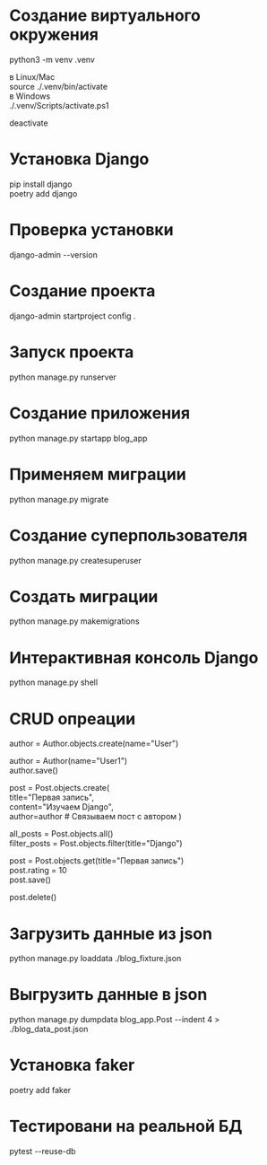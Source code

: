 # Создание виртуального окружения  
python3 -m venv .venv  
  
в Linux/Mac  
source ./.venv/bin/activate  
в Windows  
./.venv/Scripts/activate.ps1  
  
deactivate  
  
# Установка Django  
pip install django  
poetry add django  
  
# Проверка установки  
django-admin --version  
  
# Создание проекта  
django-admin startproject config .  
  
# Запуск проекта  
python manage.py runserver  
  
# Создание приложения  
python manage.py startapp blog_app  
  
# Применяем миграции  
python manage.py migrate  
  
# Создание суперпользователя  
python manage.py createsuperuser  
  
# Создать  миграции  
python manage.py makemigrations  
  
# Интерактивная консоль Django  
python manage.py shell  
  
# CRUD опреации  
author = Author.objects.create(name="User")  
  
author = Author(name="User1")  
author.save()  
  
post = Post.objects.create(  
    title="Первая запись",  
    content="Изучаем Django",  
    author=author  # Связываем пост с автором
)
  
all_posts = Post.objects.all()  
filter_posts = Post.objects.filter(title="Django")  
  
post = Post.objects.get(title="Первая запись")  
post.rating = 10  
post.save()  

post.delete()  


# Загрузить данные из json
python manage.py loaddata ./blog_fixture.json

# Выгрузить данные в json
python manage.py dumpdata blog_app.Post --indent 4 > ./blog_data_post.json
  
  
# Установка faker  
poetry add faker  
  
# Тестировани на реальной БД  
pytest --reuse-db 